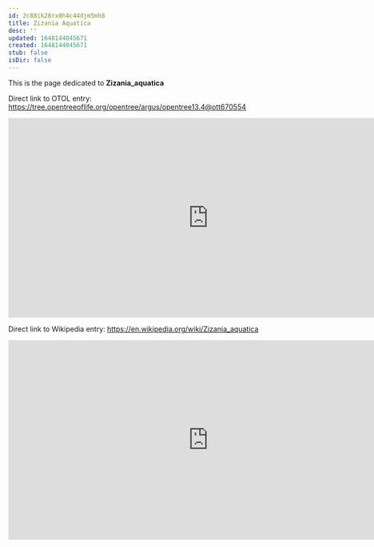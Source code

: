 ```yaml
---
id: 2c88ik28rx0h4c44djm5mh8
title: Zizania Aquatica
desc: ''
updated: 1648144045671
created: 1648144045671
stub: false
isDir: false
---
```

This is the page dedicated to **Zizania_aquatica**


Direct link to OTOL entry: https://tree.opentreeoflife.org/opentree/argus/opentree13.4@ott670554



<html>
    <body>
    <iframe src="https://tree.opentreeoflife.org/opentree/argus/opentree13.4@ott670554"
    width="800" height="400" frameborder="0" allowfullscreen> </iframe>
    </body>
</html>
    


Direct link to Wikipedia entry: https://en.wikipedia.org/wiki/Zizania_aquatica



<html>
    <body>
    <iframe src="https://en.wikipedia.org/wiki/Zizania_aquatica"
    width="800" height="400" frameborder="0" allowfullscreen> </iframe>
    </body>
</html>
    
